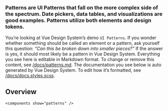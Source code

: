 ### Patterns are UI Patterns that fall on the more complex side of the spectrum. Date pickers, data tables, and visualizations are good examples. Patterns utilize both elements and design tokens.

You’re looking at Vue Design System’s demo <code>UI Patterns</code>. If you wonder whether something should be called an element or a pattern, ask yourself this question: _“Can this be broken down into smaller pieces?”_ If the answer is yes, it should most likely be a pattern in Vue Design System. Everything you see here is editable in Markdown format. To change or remove this content, see [/docs/patterns.md](https://github.com/viljamis/vue-design-system/blob/master/docs/patterns.md). The documentation you see below is auto generated by Vue Design System. To edit how it’s formatted, see [/docs/docs.styles.scss](https://github.com/viljamis/vue-design-system/blob/master/docs/docs.styles.scss).

## Overview

```
<components show="patterns" />
```

